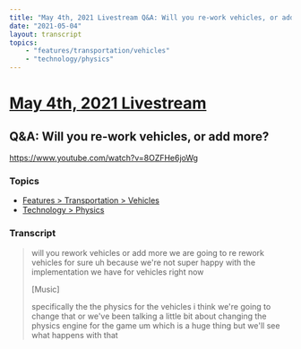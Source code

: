 ```yaml
---
title: "May 4th, 2021 Livestream Q&A: Will you re-work vehicles, or add more?"
date: "2021-05-04"
layout: transcript
topics:
    - "features/transportation/vehicles"
    - "technology/physics"
---
```

# [May 4th, 2021 Livestream](../2021-05-04.md)
## Q&A: Will you re-work vehicles, or add more?
https://www.youtube.com/watch?v=8OZFHe6joWg

### Topics
* [Features > Transportation > Vehicles](../topics/features/transportation/vehicles.md)
* [Technology > Physics](../topics/technology/physics.md)

### Transcript

> will you rework vehicles or add more we are going to re rework vehicles for sure uh because we're not super happy with the implementation we have for vehicles right now
>
> [Music]
>
> specifically the the physics for the vehicles i think we're going to change that or we've been talking a little bit about changing the physics engine for the game um which is a huge thing but we'll see what happens with that

